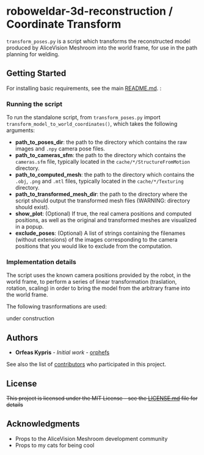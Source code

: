 # roboweldar-3d-reconstruction / Coordinate Transform


`transform_poses.py` is a script which transforms the reconstructed model produced
by AliceVision Meshroom into the world frame, for use in the path planning for welding.

## Getting Started

For installing basic requirements, see the main [README.md](../../README.md). :

### Running the script

To run the standalone script, from `transform_poses.py` import 
`transform_model_to_world_coordinates()`, which takes the following arguments:

- **path_to_poses_dir**: the path to the directory which contains the raw images and `.npy` camera pose files. 
- **path_to_cameras_sfm**:  the path to the directory which contains the `cameras.sfm` file, typically located in the `cache/*/StructureFromMotion` directory.
- **path_to_computed_mesh**: the path to the directory which contains the `.obj`, `.png` and `.mtl` files, typically located in the `cache/*/Texturing` directory.  
- **path_to_transformed_mesh_dir**: the path to the directory where the script should output the transformed mesh files (WARNING: directory should exist).
- **show_plot**: (Optional) If true, the real camera positions and computed positions, as well as the original and transformed meshes are visualized in a popup. 
- **exclude_poses**: (Optional) A list of strings containing the filenames (without extensions) of the images corresponding to the camera positions that you would like to exclude from the computation.  
 

### Implementation details

The script uses the known camera
positions provided by the robot, in the world frame, to perform a series
of linear transformation (traslation, rotation, scaling) in order to bring the 
model from the arbitrary frame into the world frame. 

The following trasnformations are used:

under construction


## Authors

* **Orfeas Kypris** - *Initial work* - [orphefs](https://github.com/orphefs)

See also the list of [contributors](https://github.com/orgs/ikh-innovation/teams/roboweldar) who participated in this project.

## License

~~This project is licensed under the MIT License - see the [LICENSE.md](LICENSE.md) file for details~~

## Acknowledgments

* Props to the AliceVision Meshroom development community
* Props to my cats for being cool

